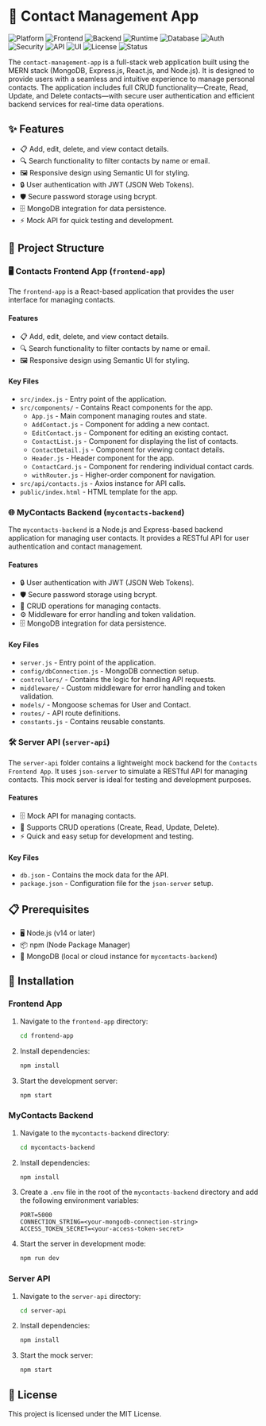 # 🌟 Contact Management App

![Platform](https://img.shields.io/badge/Platform-Web-blue.svg)
![Frontend](https://img.shields.io/badge/Frontend-React.js-61dafb.svg)
![Backend](https://img.shields.io/badge/Backend-Express.js-black.svg)
![Runtime](https://img.shields.io/badge/Runtime-Node.js-green.svg)
![Database](https://img.shields.io/badge/Database-MongoDB-brightgreen.svg)
![Auth](https://img.shields.io/badge/Auth-JWT-orange.svg)
![Security](https://img.shields.io/badge/Security-bcrypt-blue.svg)
![API](https://img.shields.io/badge/API-RESTful-lightgrey.svg)
![UI](https://img.shields.io/badge/UI-Semantic_UI-teal.svg)
![License](https://img.shields.io/badge/License-MIT-lightgrey.svg)
![Status](https://img.shields.io/badge/Status-Active-brightgreen.svg)

The `contact-management-app` is a full-stack web application built using the MERN stack (MongoDB, Express.js, React.js, and Node.js). It is designed to provide users with a seamless and intuitive experience to manage personal contacts. The application includes full CRUD functionality—Create, Read, Update, and Delete contacts—with secure user authentication and efficient backend services for real-time data operations.


## ✨ Features

- 📋 Add, edit, delete, and view contact details.
- 🔍 Search functionality to filter contacts by name or email.
- 🖼️ Responsive design using Semantic UI for styling.
- 🔒 User authentication with JWT (JSON Web Tokens).
- 🛡️ Secure password storage using bcrypt.
- 🗄️ MongoDB integration for data persistence.
- ⚡ Mock API for quick testing and development.

## 📂 Project Structure

### 🖥️ Contacts Frontend App (`frontend-app`)

The `frontend-app` is a React-based application that provides the user interface for managing contacts.

#### Features
- 📋 Add, edit, delete, and view contact details.
- 🔍 Search functionality to filter contacts by name or email.
- 🖼️ Responsive design using Semantic UI for styling.

#### Key Files
- `src/index.js` - Entry point of the application.
- `src/components/` - Contains React components for the app.
  - `App.js` - Main component managing routes and state.
  - `AddContact.js` - Component for adding a new contact.
  - `EditContact.js` - Component for editing an existing contact.
  - `ContactList.js` - Component for displaying the list of contacts.
  - `ContactDetail.js` - Component for viewing contact details.
  - `Header.js` - Header component for the app.
  - `ContactCard.js` - Component for rendering individual contact cards.
  - `withRouter.js` - Higher-order component for navigation.
- `src/api/contacts.js` - Axios instance for API calls.
- `public/index.html` - HTML template for the app.

### 🌐 MyContacts Backend (`mycontacts-backend`)

The `mycontacts-backend` is a Node.js and Express-based backend application for managing user contacts. It provides a RESTful API for user authentication and contact management.

#### Features
- 🔒 User authentication with JWT (JSON Web Tokens).
- 🛡️ Secure password storage using bcrypt.
- 📝 CRUD operations for managing contacts.
- ⚙️ Middleware for error handling and token validation.
- 🗄️ MongoDB integration for data persistence.

#### Key Files
- `server.js` - Entry point of the application.
- `config/dbConnection.js` - MongoDB connection setup.
- `controllers/` - Contains the logic for handling API requests.
- `middleware/` - Custom middleware for error handling and token validation.
- `models/` - Mongoose schemas for User and Contact.
- `routes/` - API route definitions.
- `constants.js` - Contains reusable constants.

### 🛠️ Server API (`server-api`)

The `server-api` folder contains a lightweight mock backend for the `Contacts Frontend App`. It uses `json-server` to simulate a RESTful API for managing contacts. This mock server is ideal for testing and development purposes.

#### Features
- 🗄️ Mock API for managing contacts.
- 🔄 Supports CRUD operations (Create, Read, Update, Delete).
- ⚡ Quick and easy setup for development and testing.

#### Key Files
- `db.json` - Contains the mock data for the API.
- `package.json` - Configuration file for the `json-server` setup.

## 📋 Prerequisites

- 🖥️ Node.js (v14 or later)
- 📦 npm (Node Package Manager)
- 🍃 MongoDB (local or cloud instance for `mycontacts-backend`)

## 🚀 Installation

### Frontend App
1. Navigate to the `frontend-app` directory:
   ```bash
   cd frontend-app
   ```
2. Install dependencies:
   ```bash
   npm install
   ```
3. Start the development server:
   ```bash
   npm start
   ```

### MyContacts Backend
1. Navigate to the `mycontacts-backend` directory:
   ```bash
   cd mycontacts-backend
   ```
2. Install dependencies:
   ```bash
   npm install
   ```
3. Create a `.env` file in the root of the `mycontacts-backend` directory and add the following environment variables:
   ```env
   PORT=5000
   CONNECTION_STRING=<your-mongodb-connection-string>
   ACCESS_TOKEN_SECRET=<your-access-token-secret>
   ```
4. Start the server in development mode:
   ```bash
   npm run dev
   ```

### Server API
1. Navigate to the `server-api` directory:
   ```bash
   cd server-api
   ```
2. Install dependencies:
   ```bash
   npm install
   ```
3. Start the mock server:
   ```bash
   npm start
   ```

## 📜 License

This project is licensed under the MIT License.
